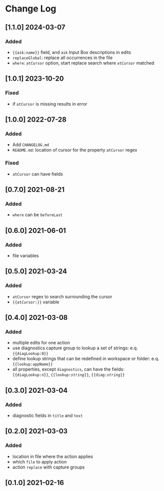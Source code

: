 # Change Log

## [1.1.0] 2024-03-07
### Added
- <code>{{ask:<em>name</em>}}</code> field, and `ask` Input Box descriptions in edits
- `replaceGlobal`: replace all occurrences in the file
- `where`: `atCursor` option, start replace search where `atCursor` matched

## [1.0.1] 2023-10-20
### Fixed
- if `atCursor` is missing results in error

## [1.0.0] 2022-07-28
### Added
- Add `CHANGELOG.md`
- `README.md`: location of cursor for the property `atCursor` regex
### Fixed
- `atCursor` can have fields

## [0.7.0] 2021-08-21
### Added
- `where` can be `beforeLast`

## [0.6.0] 2021-06-01
### Added
- file variables

## [0.5.0] 2021-03-24
### Added
- `atCursor` regex to search surrounding the cursor
- `{{atCursor:}}` variable

## [0.4.0] 2021-03-08
### Added
- multiple edits for one action
- use diagnostics capture group to lookup a set of strings: e.q. `{{diagLookup:0}}`
- define lookup strings that can be redefined in workspace or folder: e.q. `{{lookup:appName}}`
- all properties, except `diagnostics`, can have the fields: <code>{{diagLookup:<em>n</em>}}</code>, <code>{{lookup:<em>string</em>}}</code>, <code>{{diag:<em>string</em>}}</code>

## [0.3.0] 2021-03-04
### Added
- diagnostic fields in `title` and `text`

## [0.2.0] 2021-03-03
### Added
- location in file where the action applies
- which `file` to apply action
- action `replace` with capture groups

## [0.1.0] 2021-02-16
